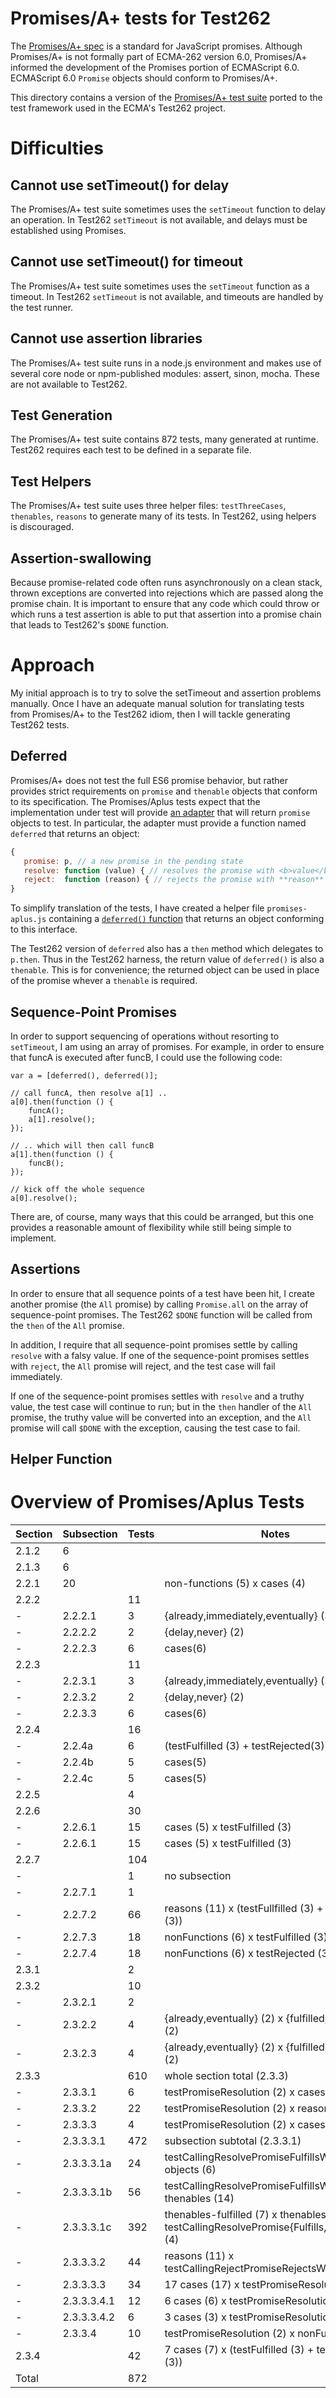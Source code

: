 # Promises/A+ tests for Test262

The [Promises/A+ spec](https://github.com/promises-aplus/promises-spec) is a standard for JavaScript promises.  Although Promises/A+ is not formally part of ECMA-262 version 6.0, Promises/A+ informed the development of the Promises portion of ECMAScript 6.0.  ECMAScript 6.0 `Promise` objects should conform to Promises/A+.  

This directory contains a version of the [Promises/A+ test suite](https://github.com/promises-aplus/promises-tests) ported to the test framework used in the ECMA's Test262 project.

# Difficulties

## Cannot use setTimeout() for delay

The Promises/A+ test suite sometimes uses the `setTimeout` function to delay an operation.  In Test262 `setTimeout` is not available, and delays must be established using Promises.

## Cannot use setTimeout() for timeout

The Promises/A+ test suite sometimes uses the `setTimeout` function as a timeout.  In Test262 `setTimeout` is not available, and timeouts are handled by the test runner.

## Cannot use assertion libraries 

  The Promises/A+ test suite runs in a node.js environment and makes use of several core node or npm-published modules: assert, sinon, mocha.  These are not available to Test262.

## Test Generation

The Promises/A+ test suite contains 872 tests, many generated at runtime.  Test262 requires each test to be defined in a separate file.

## Test Helpers

The Promises/A+ test suite uses three helper files: `testThreeCases`, `thenables`, `reasons` to generate many of its tests.  In Test262, using helpers is discouraged.

## Assertion-swallowing

Because promise-related code often runs asynchronously on a clean stack, thrown exceptions are converted into rejections which are passed along the promise chain.  It is important to ensure that any code which could throw or which runs a test assertion is able to put that assertion into a promise chain that leads to Test262's `$DONE` function.

# Approach

My initial approach is to try to solve the setTimeout and assertion problems manually.  Once I have an adequate manual solution for translating tests from Promises/A+ to the Test262 idiom, then I will tackle generating Test262 tests.

## Deferred

Promises/A+ does not test the full ES6 promise behavior, but rather provides strict requirements on `promise` and `thenable` objects that conform to its specification.  The Promises/Aplus tests expect that the implementation under test will provide [an adapter](https://github.com/promises-aplus/promises-tests#adapters) that will return `promise` objects to test.  In particular, the adapter must provide a function named `deferred` that returns an object:

```js
{
   promise: p, // a new promise in the pending state
   resolve: function (value) { // resolves the promise with <b>value</b> },
   reject:  function (reason) { // rejects the promise with **reason** }
}
```

To simplify translation of the tests, I have created a helper file `promises-aplus.js` containing a [`deferred()` function](https://github.com/smikes/test262/blob/promises-aplus-tests-1/test/harness/promises-aplus.js#L3) that returns an object conforming to this interface.

The Test262 version of `deferred` also has a `then` method which delegates to `p.then`.  Thus in the Test262 harness, the return value of `deferred()` is also a `thenable`.  This is for convenience;  the returned object can be used in place of the promise whever a `thenable` is required.

## Sequence-Point Promises

In order to support sequencing of operations without resorting to `setTimeout`, I am using an array of promises.  For example, in order to ensure that funcA is executed after funcB, I could use the following code:

```
var a = [deferred(), deferred()];

// call funcA, then resolve a[1] ..
a[0].then(function () {
    funcA();
    a[1].resolve();
});

// .. which will then call funcB
a[1].then(function () {
    funcB();
});

// kick off the whole sequence
a[0].resolve();

```

There are, of course, many ways that this could be arranged, but this one provides a reasonable amount of flexibility while still being simple to implement.

## Assertions

In order to ensure that all sequence points of a test have been hit, I create another promise (the `All` promise) by calling `Promise.all` on the array of sequence-point promises.  The Test262 `$DONE` function will be called from the `then` of the `All` promise.

In addition, I require that all sequence-point promises settle by calling `resolve` with a falsy value.  If one of the sequence-point promises settles with `reject`, the `All` promise will reject, and the test case will fail immediately.  

If one of the sequence-point promises settles with `resolve` and a truthy value, the test case will continue to run; but in the `then` handler of the `All` promise, the truthy value will be converted into an exception, and the `All` promise will call `$DONE` with the exception, causing the test case to fail.

## Helper Function

# Overview of Promises/Aplus Tests


Section | Subsection | Tests | Notes
--------|------------|-------|-------
2.1.2 | 6 ||
2.1.3 | 6 ||
2.2.1 | 20 || non-functions (5) x cases (4)
2.2.2 || 11 |
-|2.2.2.1 | 3 | {already,immediately,eventually} (3)
-|2.2.2.2 | 2 | {delay,never} (2)
-|2.2.2.3 | 6 | cases(6)
2.2.3 || 11 |
-|2.2.3.1 | 3 | {already,immediately,eventually} (3)
-|2.2.3.2 | 2 | {delay,never} (2)
-|2.2.3.3 | 6 | cases(6)
2.2.4 || 16 |
-|2.2.4a | 6 | (testFulfilled (3) + testRejected(3))
-|2.2.4b | 5 | cases(5)
-|2.2.4c | 5 | cases(5)
2.2.5 || 4 |
2.2.6 || 30 |
-|2.2.6.1 | 15 | cases (5) x testFulfilled (3)
-|2.2.6.1 | 15 | cases (5) x testFulfilled (3)
2.2.7 || 104 |
-|| 1 | no subsection
-| 2.2.7.1 | 1
-| 2.2.7.2 | 66 | reasons (11) x (testFullfilled (3) + testRejected (3))
-| 2.2.7.3 | 18 | nonFunctions (6) x testFulfilled (3)
-| 2.2.7.4 | 18 | nonFunctions (6) x testRejected (3)
2.3.1 || 2 |
2.3.2 || 10  |
-| 2.3.2.1 | 2 |
-| 2.3.2.2 | 4 | {already,eventually} (2) x {fulfilled, rejected} (2)
-| 2.3.2.3 | 4 | {already,eventually} (2) x {fulfilled, rejected} (2)
2.3.3 || 610 | whole section total (2.3.3)
-| 2.3.3.1 | 6 | testPromiseResolution (2) x cases (3)
-| 2.3.3.2 | 22 | testPromiseResolution (2) x reasons (11)
-| 2.3.3.3 | 4 | testPromiseResolution (2) x cases (2)
-| 2.3.3.3.1 | 472 | subsection subtotal (2.3.3.1)
-| 2.3.3.3.1a | 24 | testCallingResolvePromiseFulfillsWith (4) x objects (6)
-| 2.3.3.3.1b | 56 | testCallingResolvePromiseFulfillsWith (4) x thenables (14)
-| 2.3.3.3.1c | 392 | thenables-fulfilled (7) x thenables (14) x testCallingResolvePromise{Fulfills,Rejects}With (4)
-| 2.3.3.3.2 | 44 | reasons (11) x testCallingRejectPromiseRejectsWith (4)
-| 2.3.3.3.3 | 34 | 17 cases (17) x testPromiseResolution(2)
-| 2.3.3.3.4.1 | 12 | 6 cases (6) x testPromiseResolution(2)
-| 2.3.3.3.4.2 | 6 |  3 cases (3) x testPromiseResolution(2)
-| 2.3.3.4 | 10 | testPromiseResolution (2) x nonFunctions (5)
2.3.4 || 42 | 7 cases (7) x (testFulfilled (3) + testRejected (3))
Total || 872 |
